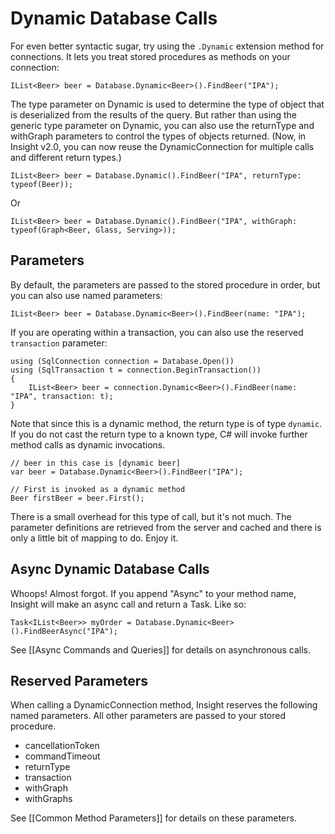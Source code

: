 # Dynamic Database Calls #

For even better syntactic sugar, try using the `.Dynamic` extension method for connections. It lets you treat stored procedures as methods on your connection:

	IList<Beer> beer = Database.Dynamic<Beer>().FindBeer("IPA");

The type parameter on Dynamic is used to determine the type of object that is deserialized from the results of the query. But rather than using the generic type parameter on Dynamic, you can also use the returnType and withGraph parameters to control the types of objects returned. (Now, in Insight v2.0, you can now reuse the DynamicConnection for multiple calls and different return types.)

	IList<Beer> beer = Database.Dynamic().FindBeer("IPA", returnType: typeof(Beer));

Or

	IList<Beer> beer = Database.Dynamic().FindBeer("IPA", withGraph: typeof(Graph<Beer, Glass, Serving>));

## Parameters ##

By default, the parameters are passed to the stored procedure in order, but you can also use named parameters:

	IList<Beer> beer = Database.Dynamic<Beer>().FindBeer(name: "IPA");

If you are operating within a transaction, you can also use the reserved `transaction` parameter:

	using (SqlConnection connection = Database.Open())
	using (SqlTransaction t = connection.BeginTransaction())
	{
		IList<Beer> beer = connection.Dynamic<Beer>().FindBeer(name: "IPA", transaction: t);
	}

Note that since this is a dynamic method, the return type is of type `dynamic`. If you do not cast the return type to a known type, C# will invoke further method calls as dynamic invocations.

	// beer in this case is [dynamic beer]
	var beer = Database.Dynamic<Beer>().FindBeer("IPA");

	// First is invoked as a dynamic method
	Beer firstBeer = beer.First();

There is a small overhead for this type of call, but it's not much. The parameter definitions are retrieved from the server and cached and there is only a little bit of mapping to do. Enjoy it.

## Async Dynamic Database Calls ##

Whoops! Almost forgot. If you append "Async" to your method name, Insight will make an async call and return a Task. Like so:

	Task<IList<Beer>> myOrder = Database.Dynamic<Beer>().FindBeerAsync("IPA");

See [[Async Commands and Queries]] for details on asynchronous calls.

## Reserved Parameters ##
When calling a DynamicConnection method, Insight reserves the following named parameters. All other parameters are passed to your stored procedure.

* cancellationToken
* commandTimeout
* returnType
* transaction
* withGraph
* withGraphs

See [[Common Method Parameters]] for details on these parameters.
